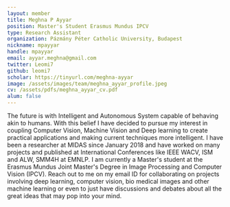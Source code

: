 ```yaml
---
layout: member
title: Meghna P Ayyar
position: Master's Student Erasmus Mundus IPCV
type: Research Assistant
organization: Pázmány Péter Catholic University, Budapest
nickname: mpayyar
handle: mpayyar
email: ayyar.meghna@gmail.com
twitter: Leomi7
github: leomi7
scholar: https://tinyurl.com/meghna-ayyar
image: /assets/images/team/meghna_ayyar_profile.jpeg
cv: /assets/pdfs/meghna_ayyar_cv.pdf
alum: false
---
```

The future is with Intelligent and Autonomous System capable of behaving akin to humans. With this belief I have decided to pursue my interest in coupling
Computer Vision, Machine Vision and Deep learning to create practical applications and making current techniques more intelligent. I have been a researcher at MIDAS since January 2018 and have worked on many projects and published at International Conferences like IEEE WACV, ISM and ALW, SMM4H at EMNLP. I am currently a Master's student at the Erasmus Mundus Joint Master's Degree in Image Processing and Computer Vision (IPCV). Reach out to me on my email ID for collaborating on projects involving deep learning, computer vision, bio medical images and other machine learning  or even to just have discussions and debates about all the great ideas that may pop into your mind.  
